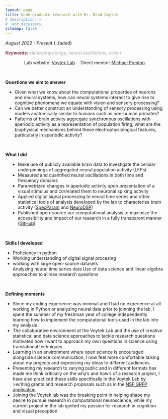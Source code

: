 ```yaml
---
layout: page
title: Undergraduate research with Dr. Brad Voytek
# description: >
#  Not necessary.
sitemap: false
---
```


<em>August 2022 - Present</em>
{:.faded}

<span style="color:#833F51; font-style:italic;  font-weight:700">Keywords: </span>
<span style="color:#AAA7A6; font-style:italic;">electrophysiology, neural oscillations, vision</span>

<p style="text-align:center;">Lab website: <a href="https://voyteklab.com" target="_blank" rel="noopener noreferrer">Voytek Lab</a> &emsp;Direct mentor: <a href="https://voyteklab.com/members#:~:text=of%20electrophysiological%20recordings.-,PhD%20Student,-Michael%20(MJ)%20Preston" target="_blank" rel="noopener noreferrer">Michael Preston </a></p>
<br>

<strong>Questions we aim to answer</strong>
<ul style="padding-left:30px">
<li>Given what we know about the computational properties of neurons and neural systems, how can neural systems interact to give rise to cognitive phenomena we equate with vision and sensory processing?</li>
<li>Can we better construct an understanding of sensory processing using models anatomically similar to humans such as non-human primates?</li>
<li>Patterns of brain activity aggregate synchronous oscillations with aperiodic activity as a representation of population firing, what are the biophysical mechanisms behind these electrophysiological features, particularly in aperiodic activity? </li>
</ul>
<br>


<strong>What I did</strong>
<ul style="padding-left:40px">
<li>Make use of publicly available brain data to investigate the cellular underpinnings of aggregated neural population activity (LFPs)</li>
<li>Measured and quantified neural oscillations in both time and frecuency domains</li>
<li>Parametrized changes in aperiodic activity upon presentation of a visual stimulus and correlated them to neuronal spiking activity</li>
<li>Applied digital signal processing to neural time series and other statistical tools of analysis developed by the lab to characterize brain activity (<a href="https://specparam-tools.github.io/" target="_blank" rel="noopener noreferrer">SpecParam</a> and <a href="https://neurodsp-tools.github.io/neurodsp/" target="_blank" rel="noopener noreferrer">NeuroDSP</a>)</li>
<li>Published open-source our computational analysis to maximize the accessibility and impact of our research in a fully transparent manner (<a href="https://github.com/voytekresearch/v1_v4_1024_elec" target="_blank" rel="noopener noreferrer">GitHub</a>)</li>
</ul>
<br>


<strong>Skills I developed</strong>
<ul>
<li>Proficiency in python</li>
<li>Working understanding of digital signal procesing </li>
<li>working with large open-source datasets </li>
Analyzing neural time series data
Use of data science and linear algebra approaches to aliress research questions
</ul>
<br>


<strong>Defining moments</strong>
<ul>
<li>Since my coding experience was minimal and I had no experience at all working in Python or analyzing neural data prior to joinning the lab, I spent the summer of my freshman year of college independently learning how to implement the computational tools used in the lab into my analysis</li>
<li>The collaborative environment at the Voytek Lab and the use of creative statistical and data science approaches to tackle research questions motivated how I want to approach my own questions in science using translational techniques</li>
<li>Learning in an environment where open science is encouraged alongside science communication, I now feel more comfortable talking about my projects and expressing my ideas to different audiences</li>
<li>Presenting my research to varying public and in different formats has made me think critically on the why’s and how’s of a research project, I have also practiced these skills specifically in the Voytek Lab by >writing grants and research proposals such as in the <a href="https://www.nsfgrfp.org/" target="_blank" rel="noopener noreferrer">NSF GRFP application</a></li>
<li>Joining the Voytek lab was the breaking point in helping shape my desire to pursue research in computational neuroscience, while my current project in the lab ignited my passion for research in cognition and visual preception</li>
</ul>
